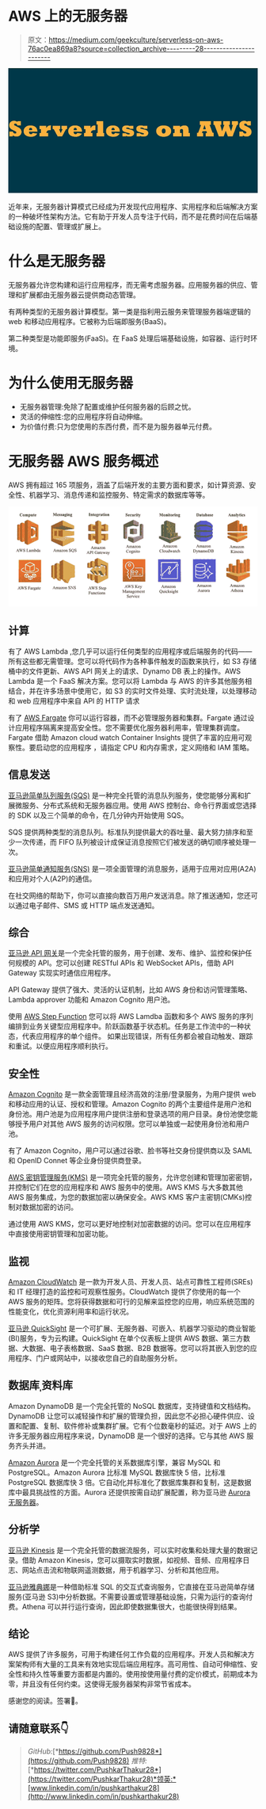 # AWS 上的无服务器

> 原文：<https://medium.com/geekculture/serverless-on-aws-76ac0ea869a8?source=collection_archive---------28----------------------->

![](img/6f9a5879c5655c4784548b77cd2c49e4.png)

近年来，无服务器计算模式已经成为开发现代应用程序、实用程序和后端解决方案的一种破坏性架构方法。它有助于开发人员专注于代码，而不是花费时间在后端基础设施的配置、管理或扩展上。

# 什么是无服务器

无服务器允许您构建和运行应用程序，而无需考虑服务器。应用服务器的供应、管理和扩展都由无服务器云提供商动态管理。

有两种类型的无服务器计算模型。第一类是指利用云服务来管理服务器端逻辑的 web 和移动应用程序。它被称为后端即服务(BaaS)。

第二种类型是功能即服务(FaaS)。在 FaaS 处理后端基础设施，如容器、运行时环境。

# 为什么使用无服务器

*   无服务器管理:免除了配置或维护任何服务器的后顾之忧。
*   灵活的伸缩性:您的应用程序将自动伸缩。
*   为价值付费:只为您使用的东西付费，而不是为服务器单元付费。

# 无服务器 AWS 服务概述

AWS 拥有超过 165 项服务，涵盖了后端开发的主要方面和要求，如计算资源、安全性、机器学习、消息传递和监控服务、特定需求的数据库等等。

![](img/b48ba913bb0defa430d48e3292158e04.png)

## 计算

有了 AWS Lambda ,您几乎可以运行任何类型的应用程序或后端服务的代码——所有这些都无需管理。您可以将代码作为各种事件触发的函数来执行，如 S3 存储桶中的文件更新、AWS API 网关上的请求、Dynamo DB 表上的操作。AWS Lambda 是一个 FaaS 解决方案。您可以将 Lambda 与 AWS 的许多其他服务相结合，并在许多场景中使用它，如 S3 的实时文件处理、实时流处理，以处理移动和 web 应用程序中来自 API 的 HTTP 请求

有了 [AWS Fargate](https://docs.aws.amazon.com/AmazonECS/latest/developerguide/AWS_Fargate.html) 你可以运行容器，而不必管理服务器和集群。Fargate 通过设计应用程序隔离来提高安全性。您不需要优化服务器利用率，管理集群调度。Fargate 借助 Amazon cloud watch Container Insights 提供了丰富的应用可观察性。要启动您的应用程序
，请指定 CPU 和内存需求，定义网络和 IAM 策略。

## 信息发送

[亚马逊简单队列服务(SQS)](https://docs.aws.amazon.com/AWSSimpleQueueService/latest/SQSDeveloperGuide/welcome.html) 是一种完全托管的消息队列服务，使您能够分离和扩展微服务、分布式系统和无服务器应用。使用 AWS 控制台、命令行界面或您选择的 SDK 以及三个简单的命令，在几分钟内开始使用 SQS。

SQS 提供两种类型的消息队列。标准队列提供最大的吞吐量、最大努力排序和至少一次传递，而 FIFO 队列被设计成保证消息按照它们被发送的确切顺序被处理一次。

[亚马逊简单通知服务(SNS)](https://docs.aws.amazon.com/sns/latest/dg/welcome.html) 是一项全面管理的消息服务，适用于应用对应用(A2A)和应用对个人(A2P)的通信。

在社交网络的帮助下，你可以直接向数百万用户发送消息。除了推送通知，您还可以通过电子邮件、SMS 或 HTTP 端点发送通知。

## 综合

[亚马逊 API 网关](https://docs.aws.amazon.com/de_de/apigateway/latest/developerguide/welcome.html)是一个完全托管的服务，用于创建、发布、维护、监控和保护任何规模的 API。您可以创建 RESTful APIs 和 WebSocket APIs，借助 API Gateway 实现实时通信应用程序。

API Gateway 提供了强大、灵活的认证机制，比如 AWS 身份和访问管理策略、Lambda approver 功能和 Amazon Cognito 用户池。

使用 [AWS Step Function](https://docs.aws.amazon.com/step-functions/latest/dg/welcome.html) 您可以将 AWS Lamdba 函数和多个 AWS 服务的序列编排到业务关键型应用程序中。阶跃函数基于状态机。任务是工作流中的一种状态，代表应用程序的单个组件。
如果出现错误，所有任务都会被自动触发、跟踪和重试。以便应用程序顺利执行。

## 安全性

[Amazon Cognito](https://docs.aws.amazon.com/cognito/latest/developerguide/what-is-amazon-cognito.html) 是一款全面管理且经济高效的注册/登录服务，为用户提供 web 和移动应用的认证、授权和管理。Amazon Cognito 的两个主要组件是用户池和身份池。用户池是为应用程序用户提供注册和登录选项的用户目录。身份池使您能够授予用户对其他 AWS 服务的访问权限。您可以单独或一起使用身份池和用户池。

有了 Amazon Cognito，用户可以通过谷歌、脸书等社交身份提供商以及 SAML 和 OpenID Connet 等企业身份提供商登录。

[AWS 密钥管理服务(KMS)](https://docs.aws.amazon.com/kms/latest/developerguide/overview.html) 是一项完全托管的服务，允许您创建和管理加密密钥，并控制它们在您的应用程序和 AWS 服务中的使用。AWS KMS 与大多数其他 AWS 服务集成，为您的数据加密以确保安全。AWS KMS 客户主密钥(CMKs)控制对数据加密的访问。

通过使用 AWS KMS，您可以更好地控制对加密数据的访问。您可以在应用程序中直接使用密钥管理和加密功能。

## 监视

[Amazon CloudWatch](https://docs.aws.amazon.com/AmazonCloudWatch/latest/monitoring/WhatIsCloudWatch.html) 是一款为开发人员、开发人员、站点可靠性工程师(SREs)和 IT 经理打造的监控和可观察性服务。CloudWatch 提供了你使用的每一个 AWS 服务的矩阵。您将获得数据和可行的见解来监控您的应用，响应系统范围的性能变化，优化资源利用率和运行状况。

[亚马逊 QuickSight](https://docs.aws.amazon.com/quicksight/latest/user/welcome.html) 是一个可扩展、无服务器、可嵌入、机器学习驱动的商业智能(BI)服务，专为云构建。QuickSight 在单个仪表板上提供 AWS 数据、第三方数据、大数据、电子表格数据、SaaS 数据、B2B 数据等。您可以将其嵌入到您的应用程序、门户或网站中，以接收您自己的自助服务分析。

## 数据库ˌ资料库

Amazon DynamoDB 是一个完全托管的 NoSQL 数据库，支持键值和文档结构。DynamoDB 让您可以减轻操作和扩展的管理负担，因此您不必担心硬件供应、设置和配置、复制、软件修补或集群扩展。它有个位数毫秒的延迟。对于 AWS 上的许多无服务器应用程序来说，DynamoDB 是一个很好的选择。它与其他 AWS 服务齐头并进。

[Amazon Aurora](https://docs.aws.amazon.com/AmazonRDS/latest/AuroraUserGuide/CHAP_AuroraOverview.html) 是一个完全托管的关系数据库引擎，兼容 MySQL 和 PostgreSQL。Amazon Aurora 比标准 MySQL 数据库快 5 倍，比标准 PostgreSQL 数据库快 3 倍。它自动化并标准化了数据库集群和复制，这是数据库中最具挑战性的方面。Aurora 还提供按需自动扩展配置，称为亚马逊 [Aurora 无服务器](https://docs.aws.amazon.com/AmazonRDS/latest/AuroraUserGuide/aurora-serverless.html)。

## 分析学

[亚马逊 Kinesis](https://docs.aws.amazon.com/streams/latest/dev/introduction.html) 是一个完全托管的数据流服务，可以实时收集和处理大量的数据记录。借助 Amazon Kinesis，您可以摄取实时数据，如视频、音频、应用程序日志、网站点击流和物联网遥测数据，用于机器学习、分析和其他应用。

[亚马逊雅典娜](https://docs.aws.amazon.com/athena/latest/ug/what-is.html)是一种借助标准 SQL 的交互式查询服务，它直接在亚马逊简单存储服务(亚马逊 S3)中分析数据。不需要设置或管理基础设施，只需为运行的查询付费。Athena 可以并行运行查询，因此即使数据集很大，也能很快得到结果。

## 结论

AWS 提供了许多服务，可用于构建任何工作负载的应用程序。开发人员和解决方案架构师有大量的工具来有效地实现后端应用程序。高可用性、自动可伸缩性、安全性和持久性等重要方面都是内置的。使用按使用量付费的定价模式，前期成本为零，并且没有任何约束。这使得无服务器架构非常节省成本。

感谢您的阅读。签署🙌。

## 请随意联系👇

> *GitHub:*[*https://github.com/Push9828*](https://github.com/Push9828) *推特:*[*https://twitter.com/PushkarThakur28*](https://twitter.com/PushkarThakur28)*领英:*[www.linkedin.com/in/pushkarthakur28](http://www.linkedin.com/in/pushkarthakur28)